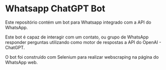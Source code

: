 # Whatsapp ChatGPT Bot

Este repositório contém um bot para Whatsapp integrado com a API do WhatsApp.

Este bot é capaz de interagir com um contato, ou grupo de WhatsApp responder perguntas utilizando como motor de respostas a API do OpenAI - ChatGPT.

O bot foi construído com Selenium para realizar webscraping na página do WhatsApp web.